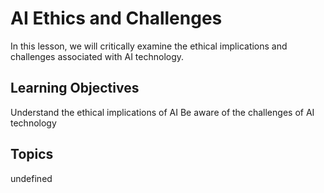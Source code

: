 # AI Ethics and Challenges

In this lesson, we will critically examine the ethical implications and challenges associated with AI technology.

## Learning Objectives
Understand the ethical implications of AI
Be aware of the challenges of AI technology

## Topics
undefined